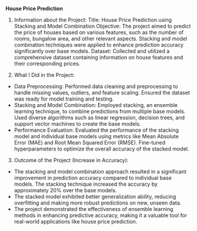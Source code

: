 **House Price Prediction**
1) Information about the Project:
Title: House Price Prediction using Stacking and Model Combination
Objective: The project aimed to predict the price of houses based on various features, such as the number of rooms, bungalow area, and other relevant aspects. Stacking and model combination techniques were applied to enhance prediction accuracy significantly over base models.
Dataset: Collected and utilized a comprehensive dataset containing information on house features and their corresponding prices.

2) What I Did in the Project:
- Data Preprocessing: Performed data cleaning and preprocessing to handle missing values, outliers, and feature scaling. Ensured the dataset was ready for model training and testing.
- Stacking and Model Combination: Employed stacking, an ensemble learning technique, to combine predictions from multiple base models. Used diverse algorithms such as linear regression, decision trees, and support vector machines to create the base models.
- Performance Evaluation: Evaluated the performance of the stacking model and individual base models using metrics like Mean Absolute Error (MAE) and Root Mean Squared Error (RMSE). Fine-tuned hyperparameters to optimize the overall accuracy of the stacked model.

3) Outcome of the Project (Increase in Accuracy):
- The stacking and model combination approach resulted in a significant improvement in prediction accuracy compared to individual base models. The stacking technique increased the accuracy by approximately 20% over the base models.
- The stacked model exhibited better generalization ability, reducing overfitting and making more robust predictions on new, unseen data.
- The project demonstrated the effectiveness of ensemble learning methods in enhancing predictive accuracy, making it a valuable tool for real-world applications like house price prediction.
